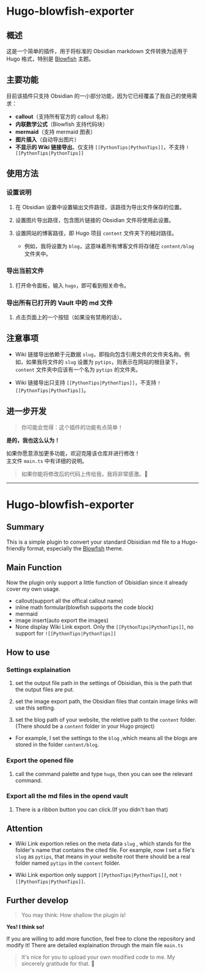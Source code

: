 # Hugo-blowfish-exporter

## 概述
这是一个简单的插件，用于将标准的 Obsidian markdown 文件转换为适用于 Hugo 格式，特别是 [Blowfish](https://blowfish.page/) 主题。

## 主要功能

目前该插件只支持 Obsidian 的一小部分功能，因为它已经覆盖了我自己的使用需求：
  - **callout**（支持所有官方的 callout 名称）
  - **内联数学公式**（Blowfish 支持代码块）
  - **mermaid**（支持 mermaid 图表）
  - **图片插入**（自动导出图片）
  - **不显示的 Wiki 链接导出**。仅支持 `[[PythonTips|PythonTips]]`，不支持 `![[PythonTips|PythonTips]]`

## 使用方法

### 设置说明

1. 在 Obsidian 设置中设置输出文件路径，该路径为导出文件保存的位置。
  
2. 设置图片导出路径，包含图片链接的 Obsidian 文件将使用此设置。

3. 设置网站的博客路径，即 Hugo 项目 `content` 文件夹下的相对路径。
   - 例如，我将设置为 `blog`，这意味着所有博客文件将存储在 `content/blog` 文件夹中。

### 导出当前文件
1. 打开命令面板，输入 `hugo`，即可看到相关命令。

### 导出所有已打开的 Vault 中的 md 文件
1. 点击页面上的一个按钮（如果没有禁用的话）。

## 注意事项

- Wiki 链接导出依赖于元数据 `slug`，即指向包含引用文件的文件夹名称。例如，如果我将文件的 `slug` 设置为 `pytips`，则表示在网站的根目录下，`content` 文件夹中应该有一个名为 `pytips` 的文件夹。

- Wiki 链接导出只支持 `[[PythonTips|PythonTips]]`，不支持 `![[PythonTips|PythonTips]]`。

## 进一步开发

> 你可能会觉得：这个插件的功能有点简单！

**是的，我也这么认为！**

如果你愿意添加更多功能，欢迎克隆该仓库并进行修改！  
主文件 `main.ts` 中有详细的说明。

> 如果你能将修改后的代码上传给我，我将非常感激。🫡

---

# Hugo-blowfish-exporter

## Summary
This is a simple plugin to convert your standard Obisidian md file to a Hugo-friendly format, especially the [Blowfish](https://blowfish.page/) theme.

## Main Function

Now the plugin only support a little function of Obisidian since it already cover my own usage.
  - callout(support all the offical callout name)
  - inline math formular(blowfish supports the code block)
  - mermaid
  - image insert(auto export the images)
  - None display Wiki Link export. Only the `[[PythonTips|PythonTips]]`, no support for `![[PythonTips|PythonTips]]`

## How to use

### Settings explaination

1. set the output file path in the settings of Obisidian, this is the path that the output files are put.

2. set the image export path, the Obsidian files that contain image links will use this setting.

3. set the blog path of your website, the reletive path to the `content` folder.(There should be a `content` folder in your Hugo project)
  - For example, I set the settings to the `blog` ,which means all the blogs are stored in the folder `content/blog`.


### Export the opened file
1. call the command palette and type `hugo`, then you can see the relevant command.

### Export all the md files in the opend vault
1. There is a ribbon button you can click.(If you didn't ban that)

## Attention

- Wiki Link exportion relies on the meta data `slug` , which stands for the folder's name that contains the cited file. For example, now I set a file's `slug` as `pytips`, that means in your website root there should be a real folder named `pytips` in the `content` folder.

- Wiki Link exportion only support `[[PythonTips|PythonTips]]`, not `![[PythonTips|PythonTips]]`.

## Further develop

> You may think: How shallow the plugin is!

**Yes! I think so!**

If you are willing to add more function, feel free to clone the repository and modify it!
There are detailed explaination through the main file `main.ts`

> It's nice for you to upload your own modified code to me. My sincerely gratitude for that. 🫡
